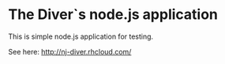 The Diver`s node.js application
===============================


This is simple node.js application for testing.



See here: http://nj-diver.rhcloud.com/


